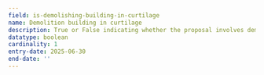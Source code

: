 ```yaml
---
field: is-demolishing-building-in-curtilage
name: Demolition building in curtilage
description: True or False indicating whether the proposal involves demolition of a building in the curtilage of a listed building
datatype: boolean
cardinality: 1
entry-date: 2025-06-30
end-date: ''
---
```

